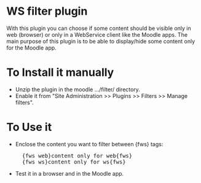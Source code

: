 WS filter plugin
====================================

With this plugin you can choose if some content should be visible only in web (browser) or only in a WebService client like the Moodle apps. The main purpose of this plugin is to be able to display/hide some content only for the Moodle app.

# To Install it manually #

- Unzip the plugin in the moodle .../filter/ directory.
- Enable it from "Site Administration >> Plugins >> Filters >> Manage filters".

# To Use it #
- Enclose the content you want to filter between {fws} tags:
  <pre>
    {fws web}content only for web{fws}
    {fws ws}content only for ws{fws}
  </pre>
- Test it in a browser and in the Moodle app.
